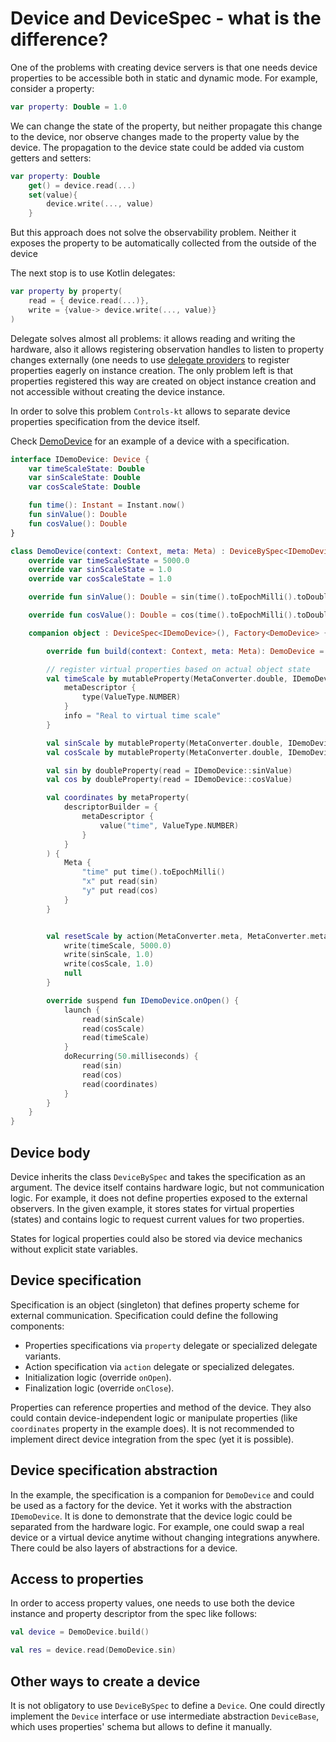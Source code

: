 # Device and DeviceSpec - what is the difference?

One of the problems with creating device servers is that one needs device properties to be accessible both in static and dynamic mode. For example, consider a property:

```kotlin
var property: Double = 1.0

```

We can change the state of the property, but neither propagate this change to the device, nor observe changes made to the property value by the device. The propagation to the device state could be added via custom getters and setters:

```kotlin
var property: Double
    get() = device.read(...)
    set(value){
        device.write(..., value)
    }
```

But this approach does not solve the observability problem. Neither it exposes the property to be automatically collected from the outside of the device

The next stop is to use Kotlin delegates:

```kotlin
var property by property(
    read = { device.read(...)},
    write = {value-> device.write(..., value)}
)
```

Delegate solves almost all problems: it allows reading and writing the hardware, also it allows registering observation handles to listen to property changes externally (one needs to use [delegate providers](https://kotlinlang.org/docs/delegated-properties.html#providing-a-delegate) to register properties eagerly on instance creation. The only problem left is that properties registered this way are created on object instance creation and not accessible without creating the device instance.

In order to solve this problem `Controls-kt` allows to separate device properties specification from the device itself.

Check [DemoDevice](../demo/all-things/src/main/kotlin/space/kscience/controls/demo/DemoDevice.kt) for an example of a device with a specification.

```kotlin
interface IDemoDevice: Device {
    var timeScaleState: Double
    var sinScaleState: Double
    var cosScaleState: Double

    fun time(): Instant = Instant.now()
    fun sinValue(): Double
    fun cosValue(): Double
}

class DemoDevice(context: Context, meta: Meta) : DeviceBySpec<IDemoDevice>(Companion, context, meta), IDemoDevice {
    override var timeScaleState = 5000.0
    override var sinScaleState = 1.0
    override var cosScaleState = 1.0

    override fun sinValue(): Double = sin(time().toEpochMilli().toDouble() / timeScaleState) * sinScaleState

    override fun cosValue(): Double = cos(time().toEpochMilli().toDouble() / timeScaleState) * cosScaleState

    companion object : DeviceSpec<IDemoDevice>(), Factory<DemoDevice> {

        override fun build(context: Context, meta: Meta): DemoDevice = DemoDevice(context, meta)

        // register virtual properties based on actual object state
        val timeScale by mutableProperty(MetaConverter.double, IDemoDevice::timeScaleState) {
            metaDescriptor {
                type(ValueType.NUMBER)
            }
            info = "Real to virtual time scale"
        }

        val sinScale by mutableProperty(MetaConverter.double, IDemoDevice::sinScaleState)
        val cosScale by mutableProperty(MetaConverter.double, IDemoDevice::cosScaleState)

        val sin by doubleProperty(read = IDemoDevice::sinValue)
        val cos by doubleProperty(read = IDemoDevice::cosValue)

        val coordinates by metaProperty(
            descriptorBuilder = {
                metaDescriptor {
                    value("time", ValueType.NUMBER)
                }
            }
        ) {
            Meta {
                "time" put time().toEpochMilli()
                "x" put read(sin)
                "y" put read(cos)
            }
        }


        val resetScale by action(MetaConverter.meta, MetaConverter.meta) {
            write(timeScale, 5000.0)
            write(sinScale, 1.0)
            write(cosScale, 1.0)
            null
        }

        override suspend fun IDemoDevice.onOpen() {
            launch {
                read(sinScale)
                read(cosScale)
                read(timeScale)
            }
            doRecurring(50.milliseconds) {
                read(sin)
                read(cos)
                read(coordinates)
            }
        }
    }
}
```

## Device body

Device inherits the class `DeviceBySpec` and takes the specification as an argument. The device itself contains hardware logic, but not communication logic. For example, it does not define properties exposed to the external observers. In the given example, it stores states for virtual properties (states) and contains logic to request current values for two properties.

States for logical properties could also be stored via device mechanics without explicit state variables.

## Device specification

Specification is an object (singleton) that defines property scheme for external communication. Specification could define the following components:

* Properties specifications via `property` delegate or specialized delegate variants. 
* Action specification via `action` delegate or specialized delegates.
* Initialization logic (override `onOpen`).
* Finalization logic (override `onClose`).
  
Properties can reference properties and method of the device. They also could contain device-independent logic or manipulate properties (like `coordinates` property in the example does). It is not recommended to implement direct device integration from the spec (yet it is possible).

## Device specification abstraction

In the example, the specification is a companion for `DemoDevice` and could be used as a factory for the device. Yet it works with the abstraction `IDemoDevice`. It is done to demonstrate that the device logic could be separated from the hardware logic. For example, one could swap a real device or a virtual device anytime without changing integrations anywhere. There could be also layers of abstractions for a device.

## Access to properties

In order to access property values, one needs to use both the device instance and property descriptor from the spec like follows:
```kotlin
val device = DemoDevice.build()

val res = device.read(DemoDevice.sin)

```

## Other ways to create a device

It is not obligatory to use `DeviceBySpec` to define a `Device`. One could directly implement the `Device` interface or use intermediate abstraction `DeviceBase`, which uses properties' schema but allows to define it manually.

